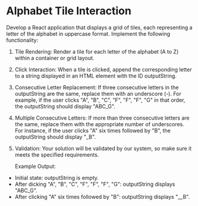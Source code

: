 # Alphabet Tile Interaction

Develop a React application that displays a grid of tiles, each representing a letter of the alphabet in uppercase format. Implement the following functionality:

1. Tile Rendering: Render a tile for each letter of the alphabet (A to Z) within a container or grid layout.
2. Click Interaction: When a tile is clicked, append the corresponding letter to a string displayed in an HTML element with the ID outputString.
3. Consecutive Letter Replacement: If three consecutive letters in the outputString are the same, replace them with an underscore (-). For example, if the user clicks "A",
   "B", "C", "F", "F", "F", "G" in that order, the outputString should display "ABC_G".
4. Multiple Consecutive Letters: If more than three consecutive letters are the same, replace them with the appropriate number of underscores. For instance, if the user clicks
   "A" six times followed by "B", the outputString should display "\_B".
5. Validation: Your solution will be validated by our system, so make sure it meets the specified requirements.

   Example Output:

- Initial state: outputString is empty.
- After dicking "A", "B", "C", "F", "F", "F", "G": outputString displays "ABC_G".
- After clicking "A" six times followed by "B": outputString displays "\_\_B".
